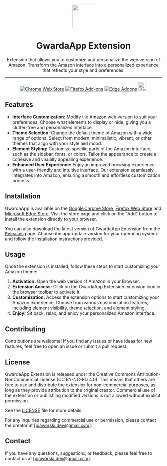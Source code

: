 <p align="center">
  <img src="https://raw.githubusercontent.com/gerwld/Amazon-theme-editor/6b756f71c5895ee285dfe42a0a47525e3796ffac/assets/img/logo_small.svg" width="75" height="75"/>
  <h1 align="center">GwardaApp Extension</h1>
</p>


<p align="center">
Extension that allows you to customize and personalize the web version of Amazon. Transform the Amazon interface into a personalized experience that reflects your style and preferences.
</p>

***

<p align="center"><a rel="noreferrer noopener" href="https://chromewebstore.google.com/detail/GwardaApp-edit-Amazon-them/ijkboaojikgaanlgigobkmbpnjgjljnc"><img alt="Chrome Web Store" src="https://img.shields.io/badge/Chrome-141e24.svg?&style=for-the-badge&logo=google-chrome&logoColor=white"></a>  <a rel="noreferrer noopener" href="https://addons.mozilla.org/en-US/firefox/addon/GwardaApp/"><img alt="Firefox Add-ons" src="https://img.shields.io/badge/Firefox-141e24.svg?&style=for-the-badge&logo=firefox-browser&logoColor=white"></a>  <a rel="noreferrer noopener" href="https://microsoftedge.microsoft.com/addons/detail/GwardaApp-edit-Amazon-th/lgdkbggfepmoagpcgbiblopcllepifjn"><img alt="Edge Addons" src="https://img.shields.io/badge/Edge-141e24.svg?&style=for-the-badge&logo=microsoft-edge&logoColor=white"></a>  <a href="#soon" title="Soon" rel="noreferrer noopener"><img height="28" alt="Apple App Store" src="https://img.shields.io/badge/Safari-141e24.svg?&style=for-the-badge&logo=microsoft-edge&logoColor=white"></a>



## Features

- **Interface Customization:** Modify the Amazon web version to suit your preferences. Choose what elements to display or hide, giving you a clutter-free and personalized interface.
- **Theme Selection:** Change the default theme of Amazon with a wide range of options. Select from modern, minimalistic, vibrant, or other themes that align with your style and mood.
- **Element Styling:** Customize specific parts of the Amazon interface, such as the sidebar, fonts, or colors. Tailor the appearance to create a cohesive and visually appealing experience.
- **Enhanced User Experience:** Enjoy an improved browsing experience with a user-friendly and intuitive interface. Our extension seamlessly integrates into Amazon, ensuring a smooth and effortless customization process.

## Installation

GwardaApp is available on the [Google Chrome Store](https://chromewebstore.google.com/detail/GwardaApp-edit-Amazon-them/ijkboaojikgaanlgigobkmbpnjgjljnc), [Firefox Web Store](https://addons.mozilla.org/en-US/firefox/addon/GwardaApp/) and [Microsoft Edge Store](https://microsoftedge.microsoft.com/addons/detail/GwardaApp-edit-Amazon-th/lgdkbggfepmoagpcgbiblopcllepifjn). Visit the store page and click on the "Add" button to install the extension directly to your browser.

You can also download the latest version of GwardaApp Extension from the [Releases](https://github.com/gerwld/Amazon-theme-editor/releases) page. Choose the appropriate version for your operating system and follow the installation instructions provided.

## Usage

Once the extension is installed, follow these steps to start customizing your Amazon theme:

1. **Activation:** Open the web version of Amazon in your Browser.
2. **Extension Access:** Click on the GwardaApp Extension extension icon in the browser toolbar to activate it.
3. **Customization:** Access the extension options to start customizing your Amazon experience. Choose from various customization features, including element visibility, theme selection, and element styling.
4. **Enjoy!** Sit back, relax, and enjoy your personalized Amazon interface.

## Contributing

Contributions are welcome! If you find any issues or have ideas for new features, feel free to open an issue or submit a pull request.

## License

GwardaApp Extension is released under the Creative Commons Attribution-NonCommercial License (CC BY-NC-ND 4.0). This means that others are free to use and distribute the extension for non-commercial purposes, as long as they provide attribution to the original creator. Commercial use of the extension or publishing modified versions is not allowed without explicit permission.

See the [LICENSE](LICENSE.md) file for more details.

For any inquiries regarding commercial use or permission, please contact the creator at [pjaworski.dev@gmail.com].


## Contact

If you have any questions, suggestions, or feedback, please feel free to contact us at [pjaworski.dev@gmail.com].
